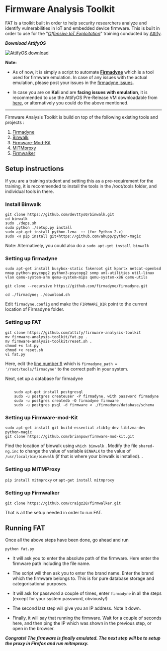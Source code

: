 # Firmware Analysis Toolkit 

FAT is a toolkit built in order to help security researchers analyze and identify vulnerabilities in IoT and embedded device firmware. This is built in order to use for the "*[Offensive IoT Exploitation](http://offensiveiotexploitation.com/)*" training conducted by [Attify](https://attify.com). 

_**Download AttifyOS**_

[![AttifyOS download](https://i.ytimg.com/vi/nQdrVTcAPkI/hqdefault.jpg)](https://www.youtube.com/watch?v=nQdrVTcAPkI "Setting up AttifyOS")

**Note:** 

+ As of now, it is simply a script to automate **[Firmadyne](https://github.com/firmadyne/firmadyne)** which is a tool used for firmware emulation. In case of any issues with the actual emulation, please post your issues in the [firmadyne issues](https://github.com/firmadyne/firmadyne/issues).  

+ In case you are on **Kali** and are **facing issues with emulation**, it is recommended to use the AttifyOS Pre-Release VM downloadable from [here](http://tinyurl.com/attifyos), or alternatively you could do the above mentioned.  

---

Firmware Analysis Toolkit is build on top of the following existing tools and projects : 

1. [Firmadyne](https://github.com/firmadyne/firmadyne)
2. [Binwalk](https://github.com/devttys0/binwalk) 
3. [Firmware-Mod-Kit](https://github.com/mirror/firmware-mod-kit)
4. [MITMproxy](https://mitmproxy.org/) 
5. [Firmwalker](https://github.com/craigz28/firmwalker) 

## Setup instructions 

If you are a training student and setting this as a pre-requirement for the training, it is recommended to install the tools in the /root/tools folder, and individual tools in there. 

### Install Binwalk 

```
git clone https://github.com/devttys0/binwalk.git
cd binwalk
sudo ./deps.sh
sudo python ./setup.py install
sudo apt-get install python-lzma  :: (for Python 2.x) 
sudo -H pip install git+https://github.com/ahupp/python-magic
```

Note: Alternatively, you could also do a `sudo apt-get install binwalk`


### Setting up firmadyne 

`sudo apt-get install busybox-static fakeroot git kpartx netcat-openbsd nmap python-psycopg2 python3-psycopg2 snmp uml-utilities util-linux vlan qemu-system-arm qemu-system-mips qemu-system-x86 qemu-utils`

`git clone --recursive https://github.com/firmadyne/firmadyne.git`

`cd ./firmadyne; ./download.sh`

Edit `firmadyne.config` and make the `FIRMWARE_DIR` point to the current location of Firmadyne folder. 

### Setting up FAT

```
git clone https://github.com/attify/firmware-analysis-toolkit
mv firmware-analysis-toolkit/fat.py .
mv firmware-analysis-toolkit/reset.sh .
chmod +x fat.py 
chmod +x reset.sh
vi fat.py
```
Here, edit the [line number 9](https://github.com/attify/firmware-analysis-toolkit/blob/master/fat.py#L9) which is `firmadyne_path = '/root/tools/firmadyne'` to the correct path in your system.

Next, set up a database for firmadyne

```

    sudo apt-get install postgresql
    sudo -u postgres createuser -P firmadyne, with password firmadyne
    sudo -u postgres createdb -O firmadyne firmware
    sudo -u postgres psql -d firmware < ./firmadyne/database/schema

```

### Setting up Firmware-mod-Kit 

```
sudo apt-get install git build-essential zlib1g-dev liblzma-dev python-magic
git clone https://github.com/brianpow/firmware-mod-kit.git
```

Find the location of binwalk using `which binwalk` . Modify the file `shared-ng.inc` to change the value of variable `BINWALK` to the value of `/usr/local/bin/binwalk` (if that is where your binwalk is installed). . 

### Setting up MITMProxy 

`pip install mitmproxy` 
or 
`apt-get install mitmproxy` 

### Setting up Firmwalker 

`git clone https://github.com/craigz28/firmwalker.git` 

That is all the setup needed in order to run FAT. 

## Running FAT 

Once all the above steps have been done, go ahead and run 

`python fat.py` 

+ It will ask you to enter the absolute path of the firmware. Here enter the firmware path including the file name. 

+ The script will then ask you to enter the brand name. Enter the brand which the firmware belongs to. This is for pure database storage and categorisational purposes. 

+ It will ask for password a couple of times, enter `firmadyne` in all the steps (except for your system password, obviously!)

+ The second last step will give you an IP address. Note it down. 

+ Finally, it will say that running the firmware. Wait for a couple of seconds here, and then ping the IP which was shown in the previous step, or open in the browser. 

***Congrats! The firmware is finally emulated. The next step will be to setup the proxy in Firefox and run mitmproxy.***
